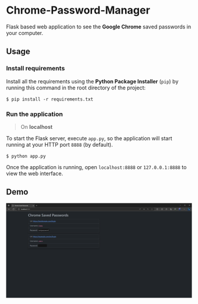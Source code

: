 # Chrome-Password-Manager
Flask based web application to see the **Google Chrome** saved passwords in your computer.

## Usage

### Install requirements
Install all the requirements using the **Python Package Installer** (`pip`) by running this command in the root directory of the project:
```
$ pip install -r requirements.txt
```

### Run the application
> On **localhost**

To start the Flask server, execute `app.py`, so the application will start running at your HTTP port `8888` (by default).
```
$ python app.py
```

Once the application is running, open `localhost:8888` or `127.0.0.1:8888` to view the web interface.

## Demo
![Demo](./img/demo.png)